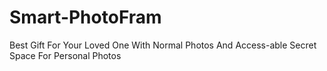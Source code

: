 # Smart-PhotoFram
Best Gift For Your Loved One With Normal Photos And Access-able Secret Space For Personal Photos 
